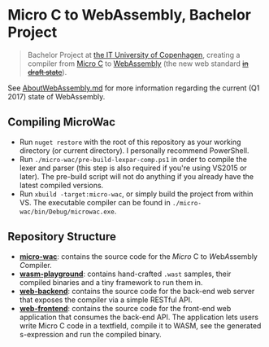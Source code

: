# Micro C to WebAssembly, Bachelor Project
> Bachelor Project at [the IT University of Copenhagen](https://www.itu.dk/), creating a compiler from [Micro C](https://www.itu.dk/people/sestoft/plc/) to [WebAssembly](http://webassembly.org) (the new web standard [~~in draft state~~](http://webassembly.org/roadmap/)).

See [AboutWebAssembly.md](./About%20WebAssembly.md) for more information regarding the current (Q1 2017) state of WebAssembly.

## Compiling MicroWac
* Run `nuget restore` with the root of this repository as your working directory (or current directory). I personally recommend PowerShell.
* Run `./micro-wac/pre-build-lexpar-comp.ps1` in order to compile the lexer and parser (this step is also required if you're using VS2015 or later). The pre-build script will not do anything if you already have the latest compiled versions.
* Run `xbuild -target:micro-wac`, or simply build the project from within VS. The executable compiler can be found in `./micro-wac/bin/Debug/microwac.exe`.

## Repository Structure
* **[micro-wac](./micro-wac)**: contains the source code for the *Micro* C to *W*eb*A*ssembly *C*ompiler.
* **[wasm-playground](./wasm-playground)**: contains hand-crafted `.wast` samples, their compiled binaries and a tiny framework to run them in.
* **[web-backend](./web-backend)**: contains the source code for the back-end web server that exposes the compiler via a simple RESTful API.
* **[web-frontend](./web-frontend)**: contains the source code for the front-end web application that consumes the back-end API.
  The application lets users write Micro C code in a textfield, compile it to WASM, see the generated s-expression and run the compiled binary.
